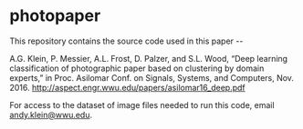 # photopaper

This repository contains the source code used in this paper --

A.G. Klein, P. Messier, A.L. Frost, D. Palzer, and S.L. Wood, “Deep learning classification of photographic paper based on clustering by domain experts,” in Proc. Asilomar Conf. on Signals, Systems, and Computers, Nov. 2016.
http://aspect.engr.wwu.edu/papers/asilomar16_deep.pdf

For access to the dataset of image files needed to run this code, email andy.klein@wwu.edu.

